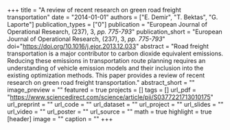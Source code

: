 +++
title = "A review of recent research on green road freight transportation"
date = "2014-01-01"
authors = ["E. Demir", "T. Bektas", "G. Laporte"]
publication_types = ["0"]
publication = "European Journal of Operational Research, (237), 3, _pp. 775-793_"
publication_short = "European Journal of Operational Research, (237), 3, _pp. 775-793_"
doi="https://doi.org/10.1016/j.ejor.2013.12.033"
abstract = "Road freight transportation is a major contributor to carbon dioxide equivalent emissions. Reducing these emissions in transportation route planning requires an understanding of vehicle emission models and their inclusion into the existing optimization methods. This paper provides a review of recent research on green road freight transportation."
abstract_short = ""
image_preview = ""
featured = true
projects = []
tags = []
url_pdf = "https://www.sciencedirect.com/science/article/pii/S0377221713010175"
url_preprint = ""
url_code = ""
url_dataset = ""
url_project = ""
url_slides = ""
url_video = ""
url_poster = ""
url_source = ""
math = true
highlight = true
[header]
image = ""
caption = ""
+++

